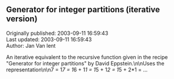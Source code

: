 ## Generator for integer partitions (iterative version)  
Originally published: 2003-09-11 16:59:43  
Last updated: 2003-09-11 16:59:43  
Author: Jan Van lent  
  
An iterative equivalent to the recursive function given in the recipe "Generator for integer partitions" by David Eppstein.\n\nUses the representation\n\n7 = 1*7 = 1*6 + 1*1 = 1*5 + 1*2 = 1*5 + 2*1 = ...
